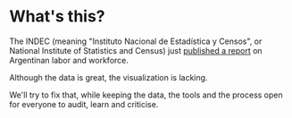 # What's this?

The INDEC (meaning "Instituto Nacional de Estadística y Censos", or National Institute of Statistics and Census) just [published a report](http://www.indec.gob.ar/uploads/informesdeprensa/erl_10_16.pdf) on Argentinan labor and workforce.

Although the data is great, the visualization is lacking.

We'll try to fix that, while keeping the data, the tools and the process open for everyone to audit, learn and criticise.
